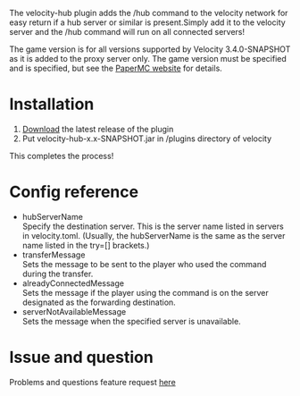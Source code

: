 The velocity-hub plugin adds the /hub command to the velocity network for easy return if a hub server or similar is present.Simply add it to the velocity server and the /hub command will run on all connected servers!  
  
The game version is for all versions supported by Velocity 3.4.0-SNAPSHOT as it is added to the proxy server only. The game version must be specified and is specified, but see the [PaperMC website](https://docs.papermc.io/velocity) for details.
# Installation
1. [Download](https://modrinth.com/plugin/velocity-hub-command) the latest release of the plugin
2. Put velocity-hub-x.x-SNAPSHOT.jar in /plugins directory of velocity

This completes the process!
# Config reference
- hubServerName  
Specify the destination server. This is the server name listed in servers in velocity.toml. (Usually, the hubServerName is the same as the server name listed in the try=[] brackets.)
- transferMessage  
Sets the message to be sent to the player who used the command during the transfer.
- alreadyConnectedMessage  
Sets the message if the player using the command is on the server designated as the forwarding destination.
- serverNotAvailableMessage  
Sets the message when the specified server is unavailable.

# Issue and question
Problems and questions feature request [here](https://github.com/stellarcielo/velocity-hub/issues)
